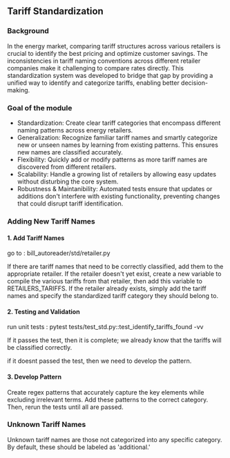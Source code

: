 ## Tariff Standardization

### Background

In the energy market, comparing tariff structures across various retailers is crucial to identify the best pricing and optimize customer savings. The inconsistencies in tariff naming conventions across different retailer companies make it challenging to compare rates directly. This standardization system was developed to bridge that gap by providing a unified way to identify and categorize tariffs, enabling better decision-making.

### Goal of the module

- Standardization: Create clear tariff categories that encompass different naming patterns across energy retailers.
- Generalization: Recognize familiar tariff names and smartly categorize new or unseen names by learning from existing patterns. This ensures new names are classified accurately.
- Flexibility: Quickly add or modify patterns as more tariff names are discovered from different retailers.
- Scalability: Handle a growing list of retailers by allowing easy updates without disturbing the core system.
- Robustness & Maintanibility: Automated tests ensure that updates or additions don't interfere with existing functionality, preventing changes that could disrupt tariff identification.

### Adding New Tariff Names

#### 1. Add Tariff Names

go to : bill_autoreader/std/retailer.py

If there are tariff names that need to be correctly classified, add them to the appropriate retailer. If the retailer doesn't yet exist, create a new variable to compile the various tariffs from that retailer, then add this variable to RETAILERS_TARIFFS. If the retailer already exists, simply add the tariff names and specify the standardized tariff category they should belong to.

#### 2. Testing and Validation

run unit tests : pytest tests/test_std.py::test_identify_tariffs_found -vv

If it passes the test, then it is complete; we already know that the tariffs will be classified correctly.

if it doesnt passed the test, then we need to develop the pattern.

#### 3. Develop Pattern

Create regex patterns that accurately capture the key elements while excluding irrelevant terms. Add these patterns to the correct category. Then, rerun the tests until all are passed.

### Unknown Tariff Names

Unknown tariff names are those not categorized into any specific category. By default, these should be labeled as 'additional.'
